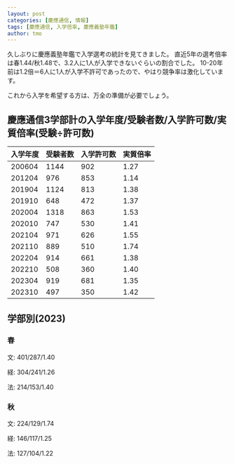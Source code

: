 ```yaml
---
layout: post
categories: [慶應通信, 情報]
tags: [慶應通信, 入学倍率, 慶應義塾年鑑]
author: tmo
---
```

久しぶりに慶應義塾年鑑で入学選考の統計を見てきました。
直近5年の選考倍率は春1.44/秋1.48で、3.2人に1人が入学できないぐらいの割合でした。
10-20年前は1.2倍＝6人に1人が入学不許可であったので、やはり競争率は激化しています。

これから入学を希望する方は、万全の準備が必要でしょう。

## 慶應通信3学部計の入学年度/受験者数/入学許可数/実質倍率(受験÷許可数)

| 入学年度 | 受験者数 | 入学許可数 | 実質倍率 |
| -------- | -------- | ---------- | -------- |
| 200604   | 1144     | 902        | 1.27     |
| 201204   | 976      | 853        | 1.14     |
| 201904   | 1124     | 813        | 1.38     |
| 201910   | 648      | 472        | 1.37     |
| 202004   | 1318     | 863        | 1.53     |
| 202010   | 747      | 530        | 1.41     |
| 202104   | 971      | 626        | 1.55     |
| 202110   | 889      | 510        | 1.74     |
| 202204   | 914      | 661        | 1.38     |
| 202210   | 508      | 360        | 1.40     |
| 202304   | 919      | 681        | 1.35     |
| 202310   | 497      | 350        | 1.42     |

## 学部別(2023)
### 春
文: 401/287/1.40

経: 304/241/1.26

法: 214/153/1.40

### 秋
文: 224/129/1.74

経: 146/117/1.25

法: 127/104/1.22
